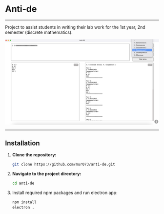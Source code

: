 # Anti-de
***
 Project to assist students in writing their lab work for the 1st year, 2nd semester (discrete mathematics).

![Example of program](./renderer/images/example.png)

***

## Installation

1. **Clone the repository:**
   ```bash
   git clone https://github.com/mur073/anti-de.git
   ```
2. **Navigate to the project directory:**
   ```bash
   cd anti-de
   ```
3. Install required npm packages and run electron app:
   ```bash
   npm install
   electron .
   ```
